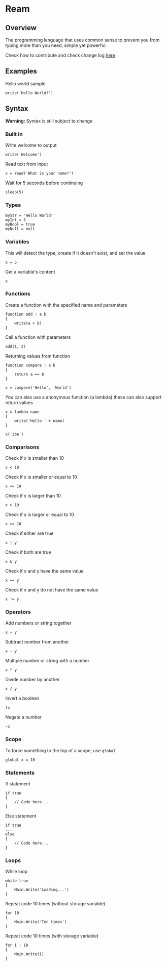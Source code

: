 # Ream
## Overview

The programming language that uses common sense to prevent you from typing more than you need, simple yet powerful.

Check how to contribute and check change log [here](Development.md)

## Examples
Hello world sample
```ream
write('Hello World!')
```



## Syntax

**Warning:** Syntax is still subject to change

### Built in

Write welcome to output

```ream
write('Welcome')
```

Read text from input

```ream
x = read('What is your name?')
```

Wait for 5 seconds before continuing

```ream
sleep(5)
```

### Types

```ream
myStr = 'Hello World!'
myInt = 5
myBool = true
myNull = null
```

### Variables
This will detect the type, create if it doesn't exist, and set the value
```ream
x = 5
```

Get a variable's content

```ream
x
```



### Functions
Create a function with the specified name and parameters

```ream
function add : a b
{
    write(a + b)
}
```
Call a function with parameters

```ream
add(1, 2)
```

Returning values from function

```ream
function compare : a b
{
	return a == b
}

x = compare('Hello', 'World')
```

You can also use a anonymous function (a lambda) these can also support return values

```ream
x = lambda name
{
	write('Hello ' + name)
}

x('Joe')
```

 

### Comparisons

Check if x is smaller than 10

```ream
x < 10
```

Check if x is smaller or equal to 10

```ream
x <= 10
```

Check if x is larger than 10

```ream
x > 10
```

Check if x is larger or equal to 10

```ream
x >= 10
```

Check if either are true

```ream
x | y
```

Check if both are true

```ream
x & y
```

Check if x and y have the same value

```ream
x == y
```

Check if x and y do not have the same value

```ream
x != y
```

### Operators

Add numbers or string together

```ream
x + y
```

Subtract number from another

```ream
x - y
```

Multiple number or string with a number

```ream
x * y
```

Divide number by another

```ream
x / y
```

Invert a boolean

```ream
!x
```

Negate a number

```ream
-x
```

### Scope

To force something to the top of a scope, use `global`

```ream
global x = 10
```

### Statements
If statement
```ream
if true
{
	// Code here...
}
```

Else statement

```ream
if true
...
else
{
	// Code here...
}
```



### Loops

While loop

```ream
while true
{
	Main.Write('Loading...')
}
```

Repeat code 10 times (without storage variable)

```ream
for 10
{
	Main.Write('Ten times')
}
```

Repeat code 10 times (with storage variable)

```ream
for i : 10
{
	Main.Write(i)
}
```

